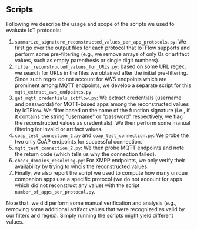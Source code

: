 ## Scripts

Following we describe the usage and scope of the scripts we used to evaluate IoT protocols:

1. `summarize_signature_reconstructed_values_per_app_protocols.py`: We first go over the output files for each protocol that IoTFlow supports and perform some pre-filtering (e.g., we remove arrays of only 0s or artifact values, such as empty parenthesis or single digit numbers).
2. `filter_reconstructed_values_for_URLs.py`: based on some URL regex, we search for URLs in the files we obtained after the initial pre-filtering. Since such regex do not account for AWS endpoints which are prominent among MQTT endpoints, we develop a separate script for this `mqtt_extract_aws_endpoints.py`
3. `get_mqtt_credentials_iotflow.py`: We extract credentials (username and passwords) for MQTT-based apps among the reconstructed values by IoTFlow. We filter based on the name of the function signature (i.e., if it contains the string "username" or "password" respectively, we flag the reconstructed values as credentials). We then perform some manual filtering for invalid or artifact values.
4. `coap_test_connection_2.py` and `coap_test_connection.py`: We probe the two only CoAP endpoints for successful connection.
5. `mqtt_test_connection_2.py`: We then probe MQTT endpoints and note the return code (which tells us why the connection failed).
6. `check_domains_resolving.py`: For XMPP endpoints, we only verify their availability by trying to whois the reconstructed values.
7. Finally, we also report the script we used to compute how many unique companion apps use a specific protocol (we do not account for apps which did not reconstruct any value) with the script `number_of_apps_per_protocol.py`.

Note that, we did perform some manual verification and analysis (e.g., removing some additional artifact values that were recognized as valid by our filters and regex). Simply running the scripts might yield different values. 